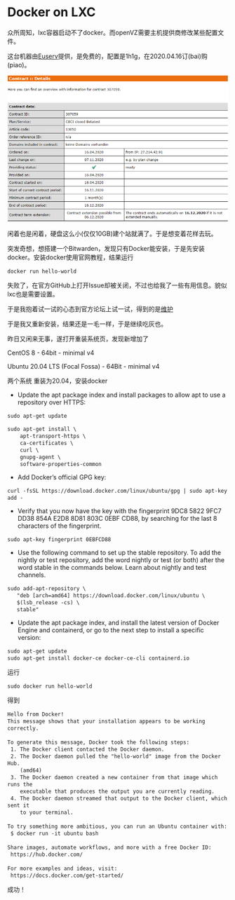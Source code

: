 # Docker on LXC



众所周知，lxc容器启动不了docker。而openVZ需要主机提供商修改某些配置文件。

这台机器由[Euserv](https://euserv.com/)提供，是免费的，配置是1h1g，在2020.04.16订(bai)购(piao)。

![dockeronlxc1](/images/dockeronlxc1.png)

闲着也是闲着，硬盘这么小(仅仅10GB)建个站就满了。于是想变着花样去玩。

突发奇想，想搭建一个Bitwarden，发现只有Docker能安装，于是先安装docker。安装docker使用官网教程，结果运行
```shell
docker run hello-world
```
失败了，在官方GitHub上打开Issue却被关闭，不过也给我了一些有用信息。貌似lxc也是需要设置。

于是我抱着试一试的心态到官方论坛上试一试，得到的是[维护](https://status.euserv.com/index.php?do=details&task_id=2623)

于是我又重新安装，结果还是一毛一样，于是继续吃灰也。

昨日又闲来无事，遂打开重装系统页，发现新增加了

CentOS 8 - 64bit - minimal v4

Ubuntu 20.04 LTS (Focal Fossa) - 64Bit - minimal v4

两个系统
重装为20.04，安装docker

- Update the apt package index and install packages to allow apt to use a repository over HTTPS:
```shell
sudo apt-get update
```

```shell
sudo apt-get install \
    apt-transport-https \
    ca-certificates \
    curl \
    gnupg-agent \
    software-properties-common
```

- Add Docker’s official GPG key:

```shell
curl -fsSL https://download.docker.com/linux/ubuntu/gpg | sudo apt-key add -
```

- Verify that you now have the key with the fingerprint 9DC8 5822 9FC7 DD38 854A  E2D8 8D81 803C 0EBF CD88, by searching for the last 8 characters of the fingerprint.

```shell
sudo apt-key fingerprint 0EBFCD88
```

- Use the following command to set up the stable repository. To add the nightly or test repository, add the word nightly or test (or both) after the word stable in the commands below. Learn about nightly and test channels.

```shell
sudo add-apt-repository \
   "deb [arch=amd64] https://download.docker.com/linux/ubuntu \
   $(lsb_release -cs) \
   stable"
```

- Update the apt package index, and install the latest version of Docker Engine and containerd, or go to the next step to install a specific version:

```shell
sudo apt-get update
sudo apt-get install docker-ce docker-ce-cli containerd.io
```

运行

```shell
sudo docker run hello-world
```

得到

```shell
Hello from Docker!
This message shows that your installation appears to be working correctly.

To generate this message, Docker took the following steps:
 1. The Docker client contacted the Docker daemon.
 2. The Docker daemon pulled the "hello-world" image from the Docker Hub.
    (amd64)
 3. The Docker daemon created a new container from that image which runs the
    executable that produces the output you are currently reading.
 4. The Docker daemon streamed that output to the Docker client, which sent it
    to your terminal.

To try something more ambitious, you can run an Ubuntu container with:
 $ docker run -it ubuntu bash

Share images, automate workflows, and more with a free Docker ID:
 https://hub.docker.com/

For more examples and ideas, visit:
 https://docs.docker.com/get-started/

```

成功！




